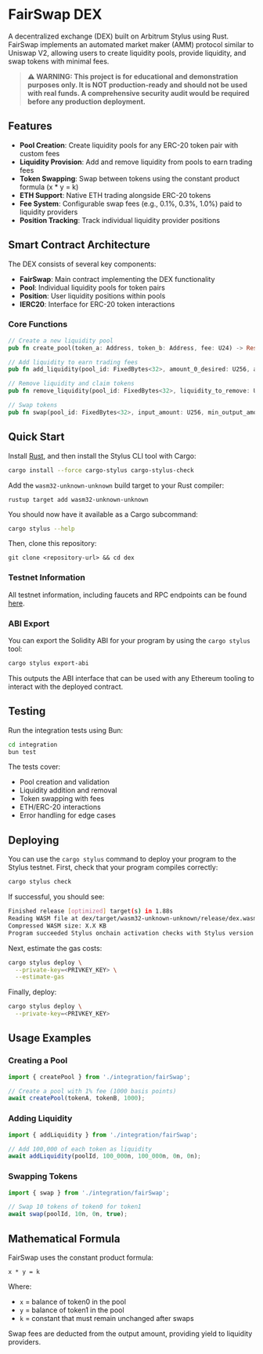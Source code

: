 
# FairSwap DEX

A decentralized exchange (DEX) built on Arbitrum Stylus using Rust. FairSwap implements an automated market maker (AMM) protocol similar to Uniswap V2, allowing users to create liquidity pools, provide liquidity, and swap tokens with minimal fees.

> **⚠️ WARNING: This project is for educational and demonstration purposes only. It is NOT production-ready and should not be used with real funds. A comprehensive security audit would be required before any production deployment.**

## Features

- **Pool Creation**: Create liquidity pools for any ERC-20 token pair with custom fees
- **Liquidity Provision**: Add and remove liquidity from pools to earn trading fees
- **Token Swapping**: Swap between tokens using the constant product formula (x * y = k)
- **ETH Support**: Native ETH trading alongside ERC-20 tokens
- **Fee System**: Configurable swap fees (e.g., 0.1%, 0.3%, 1.0%) paid to liquidity providers
- **Position Tracking**: Track individual liquidity provider positions

## Smart Contract Architecture

The DEX consists of several key components:

- **FairSwap**: Main contract implementing the DEX functionality
- **Pool**: Individual liquidity pools for token pairs
- **Position**: User liquidity positions within pools
- **IERC20**: Interface for ERC-20 token interactions

### Core Functions

```rust
// Create a new liquidity pool
pub fn create_pool(token_a: Address, token_b: Address, fee: U24) -> Result<(), FairSwapError>

// Add liquidity to earn trading fees
pub fn add_liquidity(pool_id: FixedBytes<32>, amount_0_desired: U256, amount_1_desired: U256, amount_0_min: U256, amount_1_min: U256) -> Result<(), FairSwapError>

// Remove liquidity and claim tokens
pub fn remove_liquidity(pool_id: FixedBytes<32>, liquidity_to_remove: U256) -> Result<(), FairSwapError>

// Swap tokens
pub fn swap(pool_id: FixedBytes<32>, input_amount: U256, min_output_amount: U256, zero_for_one: bool) -> Result<(), FairSwapError>
```

## Quick Start

Install [Rust](https://www.rust-lang.org/tools/install), and then install the Stylus CLI tool with Cargo:

```bash
cargo install --force cargo-stylus cargo-stylus-check
```

Add the `wasm32-unknown-unknown` build target to your Rust compiler:

```
rustup target add wasm32-unknown-unknown
```

You should now have it available as a Cargo subcommand:

```bash
cargo stylus --help
```

Then, clone this repository:

```
git clone <repository-url> && cd dex
```

### Testnet Information

All testnet information, including faucets and RPC endpoints can be found [here](https://docs.arbitrum.io/stylus/reference/testnet-information).

### ABI Export

You can export the Solidity ABI for your program by using the `cargo stylus` tool:

```bash
cargo stylus export-abi
```

This outputs the ABI interface that can be used with any Ethereum tooling to interact with the deployed contract.

## Testing

Run the integration tests using Bun:

```bash
cd integration
bun test
```

The tests cover:
- Pool creation and validation
- Liquidity addition and removal
- Token swapping with fees
- ETH/ERC-20 interactions
- Error handling for edge cases

## Deploying

You can use the `cargo stylus` command to deploy your program to the Stylus testnet. First, check that your program compiles correctly:

```bash
cargo stylus check
```

If successful, you should see:

```bash
Finished release [optimized] target(s) in 1.88s
Reading WASM file at dex/target/wasm32-unknown-unknown/release/dex.wasm
Compressed WASM size: X.X KB
Program succeeded Stylus onchain activation checks with Stylus version: 1
```

Next, estimate the gas costs:

```bash
cargo stylus deploy \
  --private-key=<PRIVKEY_KEY> \
  --estimate-gas
```

Finally, deploy:

```bash
cargo stylus deploy \
  --private-key=<PRIVKEY_KEY>
```

## Usage Examples

### Creating a Pool

```typescript
import { createPool } from './integration/fairSwap';

// Create a pool with 1% fee (1000 basis points)
await createPool(tokenA, tokenB, 1000);
```

### Adding Liquidity

```typescript
import { addLiquidity } from './integration/fairSwap';

// Add 100,000 of each token as liquidity
await addLiquidity(poolId, 100_000n, 100_000n, 0n, 0n);
```

### Swapping Tokens

```typescript
import { swap } from './integration/fairSwap';

// Swap 10 tokens of token0 for token1
await swap(poolId, 10n, 0n, true);
```

## Mathematical Formula

FairSwap uses the constant product formula:

```
x * y = k
```

Where:
- `x` = balance of token0 in the pool
- `y` = balance of token1 in the pool
- `k` = constant that must remain unchanged after swaps

Swap fees are deducted from the output amount, providing yield to liquidity providers.
